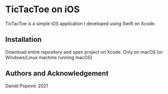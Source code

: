 # TicTacToe on iOS

TicTacToe is a simple iOS application I developed using Swift on Xcode. 

## Installation

Download entire repository and open project on Xcode. Only on macOS (or Windows/Linux machine running macOS).

## Authors and Acknowledgement
Daniel Popovic 2021
